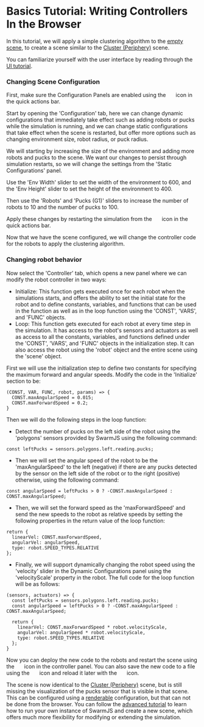 # Basics Tutorial: Writing Controllers In the Browser

In this tutorial, we will apply a simple clustering algorithm to the [empty scene](https://m-abdulhak.github.io/SwarmJS/?scene=emptyScene), to create a scene similar to the [Cluster (Periphery)](https://m-abdulhak.github.io/SwarmJS/?scene=peripheryCluster) scene.

You can familiarize yourself with the user interface by reading through the [UI tutorial](./user-interface.md).

### Changing Scene Configuration

First, make sure the Configuration Panels are enabled using the &nbsp;<img src="https://raw.githubusercontent.com/FortAwesome/Font-Awesome/5.x/svgs/solid/cog.svg" width="10" height="10">&nbsp; icon in the quick actions bar.

Start by opening the 'Configuration' tab, here we can change dynamic configurations that immediately take effect such as adding robots or pucks while the simulation is running, and we can change static configurations that take effect when the scene is restarted, but offer more options such as changing environment size, robot radius, or puck radius.

We will starting by increasing the size of the environment and adding more robots and pucks to the scene. We want our changes to persist through simulation restarts, so we will change the settings from the 'Static Configurations' panel.

Use the 'Env Width' slider to set the width of the environment to 600, and the 'Env Height' slider to set the height of the environment to 400.


Then use the 'Robots' and 'Pucks (G1)' sliders to increase the number of robots to 10 and the number of pucks to 100.

Apply these changes by restarting the simulation from the &nbsp;<img src="https://raw.githubusercontent.com/FortAwesome/Font-Awesome/5.x/svgs/solid/sync.svg" width="10" height="10">&nbsp; icon in the quick actions bar.

Now that we have the scene configured, we will change the controller code for the robots to apply the clustering algorithm.

### Changing robot behavior

Now select the 'Controller' tab, which opens a new panel where we can modify the robot controller in two ways:
- Initialize: This function gets executed once for each robot when the simulations starts, and offers the ability to set the initial state for the robot and to define constants, variables, and functions that can be used in the function as well as in the loop function using the 'CONST', 'VARS', and 'FUNC' objects.
- Loop: This function gets executed for each robot at every time step in the simulation. It has access to the robot's sensors and actuators as well as access to all the constants, variables, and functions defined under the 'CONST', 'VARS', and 'FUNC' objects in the initialization step. It can also access the robot using the 'robot' object and the entire scene using the 'scene' object.

First we will use the initialization step to  define two constants for specifying the maximum forward and angular speeds. Modify the code in the 'Initialize' section to be:
```
(CONST, VAR, FUNC, robot, params) => {
  CONST.maxAngularSpeed = 0.015;
  CONST.maxForwardSpeed = 0.2;
}
```

Then we will do the following steps in the loop function:

- Detect the number of pucks on the left side of the robot using the 'polygons' sensors provided by SwarmJS using the following command:

```
const leftPucks = sensors.polygons.left.reading.pucks;
```

- Then we will set the angular speed of the robot to be the 'maxAngularSpeed' to the left (negative) if there are any pucks detected by the sensor on the left side of the robot or to the right (positive) otherwise, using the following command:
```
const angularSpeed = leftPucks > 0 ? -CONST.maxAngularSpeed : CONST.maxAngularSpeed;
``` 

- Then, we will set the forward speed as the 'maxForwardSpeed' and send the new speeds to the robot as relative speeds by setting the following properties in the return value of the loop function:
```
return {
  linearVel: CONST.maxForwardSpeed,
  angularVel: angularSpeed,
  type: robot.SPEED_TYPES.RELATIVE
};
```
- Finally, we will support dynamically changing the robot speed using the 'velocity' slider in the Dynamic Configurations panel using the 'velocityScale' property in the robot. The full code for the loop function will be as follows:
```
(sensors, actuators) => {
  const leftPucks = sensors.polygons.left.reading.pucks;
  const angularSpeed = leftPucks > 0 ? -CONST.maxAngularSpeed : CONST.maxAngularSpeed;

  return {
    linearVel: CONST.maxForwardSpeed * robot.velocityScale,
    angularVel: angularSpeed * robot.velocityScale,
    type: robot.SPEED_TYPES.RELATIVE
  };
}
```

Now you can deploy the new code to the robots and restart the scene using the &nbsp;<img src="https://raw.githubusercontent.com/FortAwesome/Font-Awesome/5.x/svgs/solid/play.svg" width="10" height="10">&nbsp; icon in the controller panel. You can also save the new code to a file using the &nbsp;<img src="https://raw.githubusercontent.com/FortAwesome/Font-Awesome/5.x/svgs/solid/download.svg" width="10" height="10">&nbsp; icon and reload it later with the &nbsp;<img src="https://raw.githubusercontent.com/FortAwesome/Font-Awesome/5.x/svgs/solid/upload.svg" width="10" height="10">&nbsp; icon.

The scene is now identical to the [Cluster (Periphery)](https://m-abdulhak.github.io/SwarmJS/?scene=peripheryCluster) scene, but is still missing the visualization of the pucks sensor that is visible in that scene. This can be configured using a [renderable](./rendering-reference.md) configuration, but that can not be done from the browser. You can follow the [advanced tutorial](./advanced-tutorial.md) to learn how to run your own instance of SwarmJS and create a new scene, which offers much more flexibility for modifying or extending the simulation.
